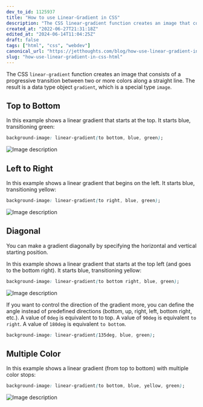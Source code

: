 ```yaml
---
dev_to_id: 1125937
title: "How to use Linear-Gradient in CSS"
description: "The CSS linear-gradient function creates an image that consists of a progressive transition between..."
created_at: "2022-06-27T21:31:18Z"
edited_at: "2024-06-14T11:04:25Z"
draft: false
tags: ["html", "css", "webdev"]
canonical_url: "https://jetthoughts.com/blog/how-use-linear-gradient-in-css-html/"
slug: "how-use-linear-gradient-in-css-html"
---
```

The CSS `linear-gradient` function creates an image that consists of a progressive transition between two or more colors along a straight line. The result is a data type object `gradient`, which is a special type `image`.

## Top to Bottom
In this example shows a linear gradient that starts at the top. It starts blue, transitioning green:

```css
background-image: linear-gradient(to bottom, blue, green);
```
![Image description](https://dev-to-uploads.s3.amazonaws.com/uploads/articles/peojlhke1mxezd9zhaxn.png)
 
## Left to Right
In this example shows a linear gradient that begins on the left. It starts blue, transitioning yellow:

```css
background-image: linear-gradient(to right, blue, green);
```
![Image description](https://dev-to-uploads.s3.amazonaws.com/uploads/articles/ofv8leikwgra8jbsapl5.png)
 

## Diagonal
You can make a gradient diagonally by specifying the horizontal and vertical starting position.

In this example shows a linear gradient that starts at the top left (and goes to the bottom right). It starts blue, transitioning yellow:

```css
background-image: linear-gradient(to bottom right, blue, green);
```
![Image description](https://dev-to-uploads.s3.amazonaws.com/uploads/articles/bd89zj7fds8ztshv6aak.png)
 
If you want to control the direction of the gradient more, you can define the angle instead of predefined directions (bottom, up, right, left, bottom right, etc.). A value of `0deg` is equivalent to to top. A value of `90deg` is equivalent `to right`. A value of `180deg` is equivalent `to bottom`.

```css
background-image: linear-gradient(135deg, blue, green);
```

## Multiple Color
In this example shows a linear gradient (from top to bottom) with multiple color stops:

```css
background-image: linear-gradient(to bottom, blue, yellow, green);
```
![Image description](https://dev-to-uploads.s3.amazonaws.com/uploads/articles/yqmbg7soofy5t6ufj8yk.png)
 